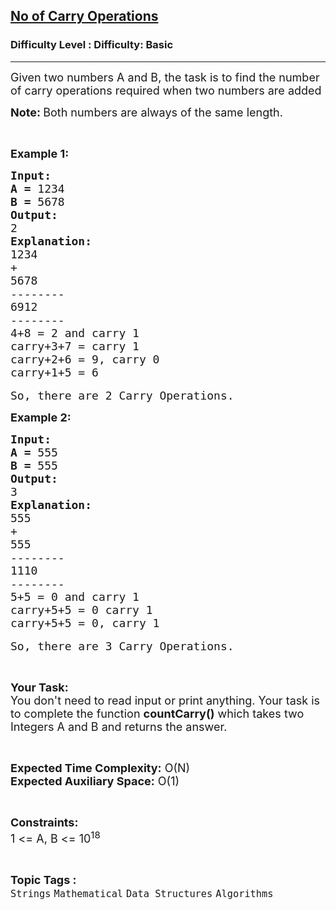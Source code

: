 <h2><a href="https://www.geeksforgeeks.org/problems/no-of-carry-operations0456/1?page=12&difficulty=Basic&status=unsolved,attempted&sortBy=accuracy">No of Carry Operations</a></h2><h3>Difficulty Level : Difficulty: Basic</h3><hr><div class="problems_problem_content__Xm_eO"><p><span style="font-size:18px">Given two numbers A and B, the task is to find the number of carry operations required when two numbers are added</span></p>

<p><span style="font-size:18px"><strong>Note: </strong>Both numbers are always of the same length.</span></p>

<p>&nbsp;</p>

<p><span style="font-size:18px"><strong>Example 1:</strong></span></p>

<pre><span style="font-size:18px"><strong>Input:</strong>
</span><strong><span style="font-size:18px">A = </span></strong><span style="font-size:18px">1234</span>
<span style="font-size:18px"><strong>B = </strong>5678</span>
<span style="font-size:18px"><strong>Output: </strong>
2</span>
<span style="font-size:18px"><strong>Explanation:</strong></span>
<span style="font-size:18px">1234
+
5678
--------
6912
--------
4+8 = 2 and carry 1
carry+3+7 = carry 1
carry+2+6 = 9, carry 0
carry+1+5 = 6</span>

<span style="font-size:18px">So, there are 2 Carry Operations.</span></pre>

<p><span style="font-size:18px"><strong>Example 2:</strong></span></p>

<pre><span style="font-size:18px"><strong>Input:</strong>
</span><strong><span style="font-size:18px">A = </span></strong><span style="font-size:18px">555</span>
<span style="font-size:18px"><strong>B = </strong>555</span>
<span style="font-size:18px"><strong>Output: </strong>
3</span>
<span style="font-size:18px"><strong>Explanation:</strong></span>
<span style="font-size:18px">555
+
555
--------
1110
--------
5+5 = 0 and carry 1
carry+5+5 = 0 carry 1
carry+5+5 = 0, carry 1</span>

<span style="font-size:18px">So, there are 3 Carry Operations.</span>
</pre>

<p>&nbsp;</p>

<p><span style="font-size:18px"><strong>Your Task:</strong><br>
You don't need to read input or print anything. Your task is to complete the function <strong>countCarry()</strong> which takes two Integers A and B and returns the answer.</span></p>

<p>&nbsp;</p>

<p><span style="font-size:18px"><strong>Expected Time Complexity:</strong> O(N)<br>
<strong>Expected Auxiliary Space:</strong> O(1)</span></p>

<p>&nbsp;</p>

<p><span style="font-size:18px"><strong>Constraints:</strong><br>
1 &lt;= A, B &lt;= 10<sup>18</sup></span></p>
</div><br><p><span style=font-size:18px><strong>Topic Tags : </strong><br><code>Strings</code>&nbsp;<code>Mathematical</code>&nbsp;<code>Data Structures</code>&nbsp;<code>Algorithms</code>&nbsp;